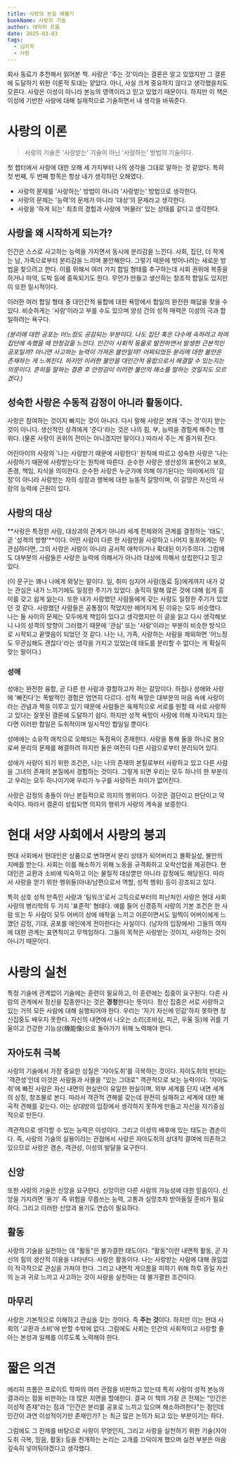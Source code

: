 ```yaml
---
title: 사랑의 본질 꿰뚫기
bookName: 사랑의 기술
author: 에리히 프롬
date: 2025-03-03
tags:
  - 심리학
  - 사랑
---
```


회사 동료가 추천해서 읽어본 책. 사랑은 '주는 것'이라는 결론은 알고 있었지만 그 결론에 도달하기 위한 이론적 토대는 얕았다. 아니, 사실 크게 중요하지 않다고 생각했을지도 모른다. 사랑은 이성이 아니라 본능의 영역이라고 믿고 있었기 때문이다. 하지만 이 책은 이성에 기반한 사랑에 대해 실재적으로 기술하면서 내 생각을 바꿔준다.

<description />

# 사랑의 이론

> 사랑의 기술은 '사랑받는' 기술이 아닌 '사랑하는' 방법의 기술이다.

첫 챕터에서 사랑에 대한 오해 세 가지부터 나의 생각을 그대로 말하는 것 같았다. 특히 첫 번째, 두 번째 항목은 항상 내가 생각하던 오해였다.

- 사랑의 문제를 '사랑하는' 방법이 아니라 '사랑받는' 방법으로 생각한다.
- 사랑의 문제는 '능력'의 문제가 아니라 '대상'의 문제라고 생각한다.
- 사랑을 '하게 되는' 최초의 경험과 사랑에 '머물러' 있는 상태를 같다고 생각한다.

## 사랑을 왜 시작하게 되는가?

인간은 스스로 사고하는 능력을 가지면서 동시에 분리감을 느낀다. 사회, 집단, 더 작게는 남, 가족으로부터 분리감을 느끼며 불안해한다. 그렇기 때문에 벗어나려는 새로운 방법을 찾으려고 한다. 이를 위해서 여러 가지 합일 형태를 추구하는데 사회 권위에 복종을 하거나 마약, 도박 등에 중독되기도 한다. 무언가 만들고 생산하는 창조적 합일도 있지만 이 또한 일시적이다.

이러한 여러 합일 형태 중 대인간적 융합에 대한 욕망에서 합일의 완전한 해답을 찾을 수 있다. 비슷하게는 '사랑'이라고 부를 수도 있으며 양성 간의 성적 매력은 이성의 극과 합일하려는 욕구다.

*(분리에 대한 공포는 어느정도 공감되는 부분이다. 나도 집단 혹은 다수에 속하려고 하며 집단에 속했을 때 안정감을 느낀다. 인간이 사회적 동물로 발전하면서 발생한 근본적인 공포일까? 아니면 사고하는 능력이 가져온 불안일까? 어찌되었든 분리에 대한 불안은 존재하는 게 느껴진다. 하지만 이러한 불안을 대인간적 융합으로서 해결할 수 있는지는 의문이다. 흔히들 말하는 결혼 후 안정감이 이러한 불안의 해소를 말하는 것일지도 모르겠다.)*

## 성숙한 사랑은 수동적 감정이 아니라 활동이다.

사랑은 참여하는 것이지 빠지는 것이 아니다. 다시 말해 사랑은 본래 '주는 것'이지 받는 것이 아니다. 생산적인 성격에게 '준다'라는 것은 나의 힘, 부, 능력을 경험케 해주는 행위다. (물론 사랑이 권위의 전이는 아니겠지만 말이다.) 따라서 주는 게 즐거워 진다. 

어린아이의 사랑의 '나는 사랑받기 때문에 사랑한다' 원칙에 따르고 성숙한 사랑은 '나는 사랑하기 때문에 사랑받는다'는 원칙에 따른다. 순수한 사랑은 생산성의 표현이고 보호, 존경, 책임, 지식을 의미한다. 순수한 사랑은 누군가에 의해 야기된다는 의미에서의 '감정'이 아니라 사랑받는 자의 성장과 행복에 대한 능동적 갈망이며, 이 갈망은 자신의 사랑의 능력에 근원이 있다.

## 사랑의 대상

**사랑은 특정한 사람, 대상과의 관계가 아니라 세계 전체와의 관계를 결정하는 '태도', 곧 '성격의 방향'**이다. 어떤 사람이 다른 한 사람만을 사랑하고 나머지 동포에게는 무관심하다면, 그의 사랑은 사랑이 아니라 공서적 애착이거나 확대된 이기주의다. 그럼에도 대부분의 사람들은 사랑은 능력에 의해서가 아니라 대상에 의해서 성립한다고 믿고 있다.

(이 문구는 꽤나 나에게 와닿는 말이다. 일, 취미 심지어 사람(동료 등)에게까지 내가 갖는 관심은 내가 느끼기에도 일정한 주기가 있었다. 솔직히 말해 많은 것에 대해 쉽게 흥미를 갖고 쉽게 잃는다. 또한 내가 사랑했던 사람들에게 갖는 사랑도 일정한 주기가 있었던 것 같다. 사랑했던 사람들은 공통점이 적었지만 헤어지게 된 이유는 모두 비슷했다. 나는 둘 사이의 문제는 모두에게 책임이 있다고 생각했지만 이 글을 읽고 다시 생각해보니 나의 성격의 방향이 그러했기 때문에 '관심' 또는 '사랑'이라는 부분이 비슷한 방식으로 시작되고 끝맺음이 되었던 것 같다. 나는 나, 가족, 사랑하는 사람을 제외하면 '어느정도 무관심해도 괜찮다'라는 생각을 가지고 있었는데 태도를 분리할 수 없다는 게 확실히 맞는 말이다.)

### 성애

성애는 완전한 융합, 곧 다른 한 사람과 결합하고자 하는 갈망이다. 하짐나 성애와 사랑에 '빠진다'는 폭발적인 경험은 엄연히 다르다. 성적 욕망은 대부분의 마음 속에 사랑이라는 관념과 짝을 이루고 있기 때문에 사람들은 육체적으로 서로를 원할 때 서로 사랑하고 있다는 잘못된 결론에 도달하기 쉽다. 하지만 성적 욕망이 사랑에 의해 자극되지 않는다면 이러한 합일은 도취적이며 일시적인 합일일 뿐이다.

성애에는 소유적 애착으로 오해되는 독점욕이 존재한다. 사랑을 통해 둘을 하나로 봄으로써 분리의 문제를 해결하려 하지만 둘은 여전히 다른 사람으로부터 분리되어 있다.

성애가 사랑이 되기 위한 조건은, 나는 나의 존재의 본질로부터 사랑하고 있고 다른 사람을 그녀의 존재의 본질에서 경험하는 것이다. 그렇게 되면 우리는 모두 하나의 한 부분이고 우리는 모두 하나이기에 우리가 누구를 사랑하든 차이가 없어진다.

사랑은 감정의 충돌이 아닌 본질적으로 의지의 행위이다. 이것은 결단이고 판단이고 약속이다. 따라서 결혼이 성립되면 의지의 행위가 사랑의 계속을 보증한다.

# 현대 서양 사회에서 사랑의 붕괴

현대 사회에서 현대인은 상품으로 변하면서 분리 상태가 되어버리고 불확실성, 불안의 지배를 받는다. 사회는 이를 해소하기 위해 노동을 규격화하고 오락산업을 제공한다. 현대인은 교환과 소비에 익숙하고 이는 물질적 대상뿐만 아니라 감정에도 해당된다. 따라서 사랑을 얻기 위한 행위들(아내/남편으로서 역할, 성적 행위) 등이 강조되고 있다.

특히 상호 성적 만족인 사랑과 '팀워크'로서 고득으로부터의 피난처인 사랑은 현대 사회 사랑의 병리학의 두 가지 '표준적' 형태다. 예를 들어 신경증적 사랑의 기본 조건은 한 사람 또는 두 사람이 모두 어버이 상에 애착을 느끼고 어른이면서도 일찍이 어버이에게 느꼈던 감정, 기대, 공포를 애인에게 전이한다는 사실이다. (남자의 입장에서) 그들의 여자에 대한 관계는 표면적이고 무책임하다. 그들의 목적은 사랑받는 것이지, 사랑하는 것이 아니기 때문이다.

# 사랑의 실천

특정 기술에 관계없이 기술에는 훈련이 필요하고, 이 훈련에는 집중이 요구된다. 다른 사람의 관계에서 정신을 집중한다는 것은 **경청**한다는 뜻이다. 정신 집중은 서로 사랑하고 있는 거의 모든 사람에 대해 실행되어야 한다. 우리는 '자기 자신에 민감'하지 못하면 정신집중도 배우지 못한다. 자신의 내면에서 나오는 소리(조바심, 피곤, 우울 등)에 귀를 기울이고 건강한 기능상(機能像)으로 돌아가기 위해 노력해야 한다.

## 자아도취 극복

사랑의 기술에서 가장 중요한 성질은 '자아도취'를 극복하는 것이다. 자아도취의 반대는 '객관성'인데 이것은 사람들과 사물을 "있는 그대로" 객관적으로 보는 능력이다. '자아도취'에 빠진 사람은 자신 내면의 현실만이 유일한 현실이며, 외부 세계를 단지 내면 세계의 상징, 창조물로 본다. 따라서 객관적 견해를 갖는데 완전히 실패하고 세계에 대한 왜곡적 견해를 갖는다. 이는 상대방의 입장에서 생각하지 못하게 만들고 자신을 자기중심적으로 만든다.

객관적으로 생각할 수 있는 능력은 이성이다. 그리고 이성의 배후에 있는 태도는 겸손이다. 즉, 사랑의 기술의 실용이라는 관점에서 사랑은 자아도취의 상대적 결여에 의존하고 있으므로 사랑은 겸손, 객관성, 이성의 발달을 요구한다.

## 신앙

또한 사랑의 기술은 신앙을 요구한다. 신앙이란 다른 사람의 가능성에 대한 믿음이다. 신앙을 가지려면 '용기' 즉 위험을 무릅쓰는 능력, 고통과 실망조차 받아들일 준비가 필요하다. 그리고 이러한 신앙과 용기도 연습이 필요하다.

## 활동

사랑의 기술을 실천하는 데 "활동"은 불가결한 태도이다. "활동"이란 내면적 활동, 곧 자신의 힘의 생산적 이용을 나타낸다. 사랑은 활동이다. 나는 사랑받는 사람에 대해 끊임없이 적극적으로 관심을 가져야 한다. 그리고 내면적 게으름을 피하기 위해 하루 종일 자신의 눈과 귀로 느끼고 사고하는 것이 사랑을 실천하는 데 불가결한 조건이다.

## 마무리

사랑은 기본적으로 이해하고 관심을 갖는 것이다. 즉 **주는 것**이다. 하지만 이는 현대 사회의 '교환과 소비'에 반할 수밖에 없다. 그럼에도 사회는 인간의 사회적이고 사랑할 줄 아는 본성과 일체를 이루도록 노력해야 한다.

# 짧은 의견

에리히 프롬은 프로이트 학파의 여러 관점을 비판하고 있는데 특히 사랑이 성적 본능의 결과라는 점을 비판하는 데 많은 지면을 할애한다. 결국 이 책의 가장 큰 전제는 "인간은 이성적 존재"라는 점과 "인간은 분리를 공포로 느끼고 있으며 해소하려한다"는 점인데 인간이 과연 이성적이기만 존재인가? 는 최근 많은 논의가 되고 있는 부분이기는 하다.

그럼에도 그 전제를 바탕으로 사랑이 무엇인지, 그리고 사랑을 실천하기 위한 기술(자아도취 극복, 믿음, 활동) 등을 전개하는 논리는 고개를 끄덕이게 했으며 실천 부분은 마음 깊숙히 넣어둬야겠다고 생각했다.

<Footer />
